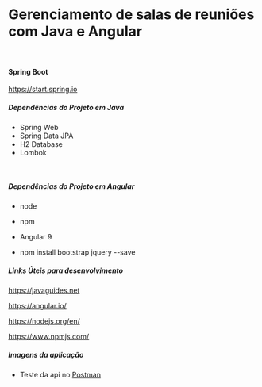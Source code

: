 # Gerenciamento de salas de reuniões com Java e Angular

<br>

#### Spring Boot

https://start.spring.io

##### Dependências do Projeto em Java

- Spring Web 
- Spring Data JPA
- H2 Database
- Lombok

<br>

##### Dependências do Projeto em Angular

- node

- npm

- Angular 9
- npm install bootstrap jquery --save

##### Links Úteis para desenvolvimento

https://javaguides.net

https://angular.io/

https://nodejs.org/en/

https://www.npmjs.com/

##### Imagens da aplicação

- Teste da api no [Postman](https://www.postman.com/)

[](/.img/dev1.png)
